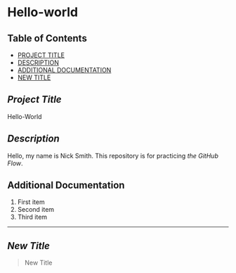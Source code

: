 # Hello-world

## Table of Contents
- [PROJECT TITLE](#project-title) 
- [DESCRIPTION](#description)
- [ADDITIONAL DOCUMENTATION](#additional-documentation)
- [NEW TITLE](#new-title)



 ## *Project Title*
Hello-World 
 
## *Description*
Hello, my name is Nick Smith. This repository is for practicing *the GitHub Flow*.

## Additional Documentation
1. First item
2. Second item
3. Third item
---
##  *New Title*
> New Title
